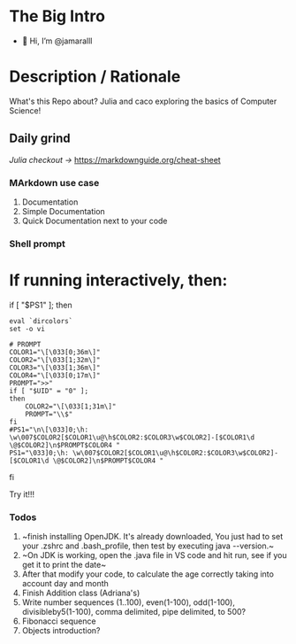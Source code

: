# The Big Intro
- 👋 Hi, I’m @jamaralll
<!---
jamaralll/jamaralll is a ✨ special ✨ repository because its `README.md` (this file) appears on your GitHub profile.
You can click the Preview link to take a look at your changes.
--->

# Description / Rationale

What's this Repo about?  Julia and caco exploring the basics of Computer Science!


## Daily grind

*Julia checkout ->* https://markdownguide.org/cheat-sheet

### MArkdown use case
1. Documentation
2. Simple Documentation
3. Quick Documentation next to your code


### Shell prompt
# If running interactively, then:
if [ "$PS1" ]; then

    eval `dircolors`
    set -o vi

    # PROMPT
    COLOR1="\[\033[0;36m\]"
    COLOR2="\[\033[1;32m\]"
    COLOR3="\[\033[1;36m\]"
    COLOR4="\[\033[0;17m\]"
    PROMPT=">>"
    if [ "$UID" = "0" ];
    then
        COLOR2="\[\033[1;31m\]"
        PROMPT="\\$"
    fi
    #PS1="\n\[\033]0;\h: \w\007$COLOR2[$COLOR1\u@\h$COLOR2:$COLOR3\w$COLOR2]-[$COLOR1\d \@$COLOR2]\n$PROMPT$COLOR4 "
    PS1="\033]0;\h: \w\007$COLOR2[$COLOR1\u@\h$COLOR2:$COLOR3\w$COLOR2]-[$COLOR1\d \@$COLOR2]\n$PROMPT$COLOR4 "
fi

Try it!!!


### Todos
1. ~finish installing OpenJDK. 
It's already downloaded, You just had to set your .zshrc and .bash_profile, then test by executing java --version.~
2. ~On JDK is working, open the .java file in VS code and hit run, see if you get it to print the date~
3. After that modify your code, to calculate the age correctly taking into account day and month
4. Finish Addition class (Adriana's)
5. Write number sequences (1..100), even(1-100), odd(1-100), divisibleby5(1-100), comma delimited, pipe delimited, to 500?
6. Fibonacci sequence
7. Objects introduction?
